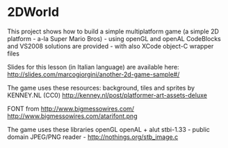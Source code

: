 2DWorld
====

This project shows how to build a simple multiplatform game (a simple 2D platform - a-la Super Mario Bros) - using openGL and openAL
CodeBlocks and VS2008 solutions are provided - with also XCode object-C wrapper files

Slides for this lesson (in Italian language) are available here: http://slides.com/marcogiorgini/another-2d-game-sample#/


The game uses these resources:
background, tiles and sprites by KENNEY.NL (CC0)
http://kenney.nl/post/platformer-art-assets-deluxe

FONT from http://www.bigmessowires.com/
http://www.bigmessowires.com/atarifont.png


The game uses these libraries
openGL
openAL + alut
stbi-1.33 - public domain JPEG/PNG reader - http://nothings.org/stb_image.c
